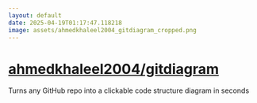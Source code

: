 ```yaml
---
layout: default
date: 2025-04-19T01:17:47.118218
image: assets/ahmedkhaleel2004_gitdiagram_cropped.png
---
```


# [ahmedkhaleel2004/gitdiagram](https://github.com/ahmedkhaleel2004/gitdiagram)

Turns any GitHub repo into a clickable code structure diagram in seconds
